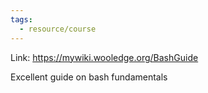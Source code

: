 ```yaml
---
tags:
  - resource/course
---
```


Link: https://mywiki.wooledge.org/BashGuide

Excellent guide on bash fundamentals